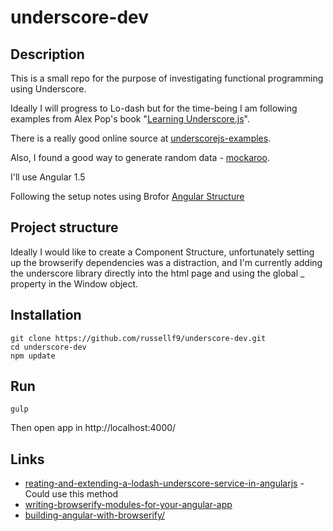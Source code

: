 # underscore-dev

## Description

This is a small repo for the purpose of investigating functional programming using Underscore.

Ideally I will progress to Lo-dash but for the time-being I am following examples from  Alex Pop's book "[Learning Underscore.js](http://bit.ly/1JwvBOO)". 

There is a really good online source at [underscorejs-examples](https://github.com/popalexandruvasile/underscorejs-examples).

Also, I found a good way to generate random data - [mockaroo](https://www.mockaroo.com).


I'll use Angular 1.5

Following the setup notes using Brofor [Angular Structure](https://omarfouad.com)


## Project structure

Ideally I would like to create a Component Structure, unfortunately setting up the browserify dependencies was a distraction, and I'm currently adding the underscore library directly into the html page and using the global _ property in the Window object.


## Installation

```
git clone https://github.com/russellf9/underscore-dev.git
cd underscore-dev
npm update
```

## Run
```
gulp
```

Then open app in http://localhost:4000/




## Links

* [reating-and-extending-a-lodash-underscore-service-in-angularjs](http://www.bennadel.com/blog/2720-creating-and-extending-a-lodash-underscore-service-in-angularjs.htm) - Could use this method
* [writing-browserify-modules-for-your-angular-app](http://mindthecode.com/writing-browserify-modules-for-your-angular-app/)
* [building-angular-with-browserify/](http://nicholasjohnson.com/blog/building-angular-with-browserify/)


